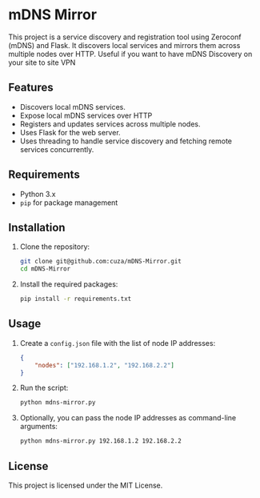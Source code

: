 # mDNS Mirror

This project is a service discovery and registration tool using Zeroconf (mDNS) and Flask. It discovers local services and mirrors them across multiple nodes over HTTP. Useful if you want to have mDNS Discovery on your site to site VPN

## Features

- Discovers local mDNS services.
- Expose local mDNS services over HTTP
- Registers and updates services across multiple nodes.
- Uses Flask for the web server.
- Uses threading to handle service discovery and fetching remote services concurrently.

## Requirements

- Python 3.x
- `pip` for package management

## Installation

1. Clone the repository:
    ```sh
    git clone git@github.com:cuza/mDNS-Mirror.git
    cd mDNS-Mirror
    ```

2. Install the required packages:
    ```sh
    pip install -r requirements.txt
    ```

## Usage

1. Create a `config.json` file with the list of node IP addresses:
    ```json
    {
        "nodes": ["192.168.1.2", "192.168.2.2"]
    }
    ```

2. Run the script:
    ```sh
    python mdns-mirror.py
    ```

3. Optionally, you can pass the node IP addresses as command-line arguments:
    ```sh
    python mdns-mirror.py 192.168.1.2 192.168.2.2
    ```

## License

This project is licensed under the MIT License.
